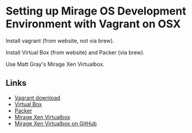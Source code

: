 # Setting up Mirage OS Development Environment with Vagrant on OSX

Install vagrant (from website, not via brew).

Install Virtual Box (from website) and Packer (via brew).

Use Matt Gray's Mirage Xen Virtualbox.


## Links

* [Vagrant download](https://www.vagrantup.com/downloads.html)
* [Virtual Box](https://www.virtualbox.org/)
* [Packer](https://www.packer.io/downloads.html)
* [Mirage Xen Virtualbox](https://atlas.hashicorp.com/mattg/boxes/mirage-xen-virtualbox)
* [Mirage Xen Virtualbox on GitHub](https://github.com/mattgray/mirage-xen-virtualbox)
